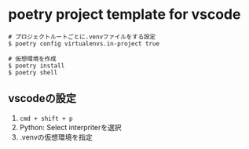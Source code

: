 # poetry project template for vscode


```
# プロジェクトルートごとに.venvファイルをする設定
$ poetry config virtualenvs.in-project true

# 仮想環境を作成
$ poetry install
$ poetry shell
```

## vscodeの設定
1. `cmd + shift + p`
2. Python: Select interpriterを選択
3. .venvの仮想環境を指定